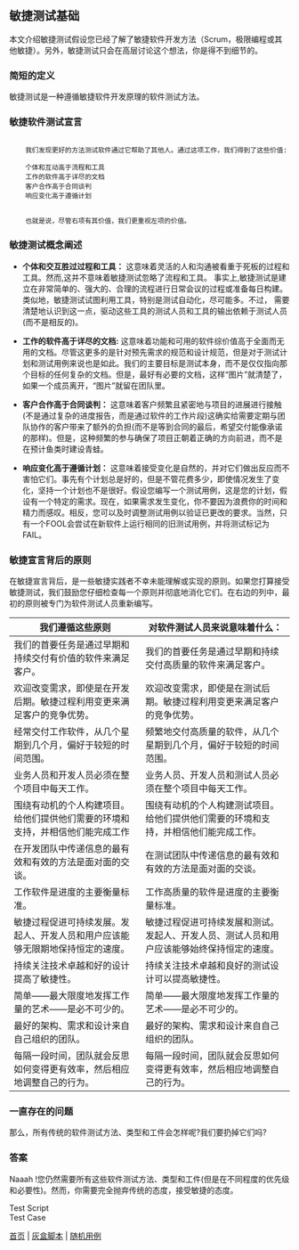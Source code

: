 
## 敏捷测试基础

本文介绍敏捷测试假设您已经了解了敏捷软件开发方法（Scrum，极限编程或其他敏捷）。另外，敏捷测试只会在高层讨论这个想法，你是得不到细节的。

### 简短的定义

敏捷测试是一种遵循敏捷软件开发原理的软件测试方法。

### 敏捷软件测试宣言

```

	我们发现更好的方法测试软件通过它帮助了其他人。通过这项工作，我们得到了这些价值:
```


	
```
	个体和互动高于流程和工具
	工作的软件高于详尽的文档
	客户合作高于合同谈判
	响应变化高于遵循计划
```
	
```

	也就是说，尽管右项有其价值，我们更重视左项的价值。
```

### 敏捷测试概念阐述

* **个体和交互胜过过程和工具：** 这意味着灵活的人和沟通被看重于死板的过程和工具。然而,这并不意味着敏捷测试忽略了流程和工具。 事实上,敏捷测试是建立在非常简单的、强大的、合理的流程进行日常会议的过程或准备每日构建。类似地，敏捷测试试图利用工具，特别是测试自动化，尽可能多。不过， 需要清楚地认识到这一点，驱动这些工具的测试人员和工具的输出依赖于测试人员(而不是相反的)。

* **工作的软件高于详尽的文档:** 这意味着功能和可用的软件综价值高于全面而无用的文档。尽管这更多的是针对预先需求的规范和设计规范，但是对于测试计划和测试用例来说也是如此。我们的主要目标是测试本身，而不是仅仅指向那个目标的任何复杂的文档。但是，最好有必要的文档，这样“图片”就清楚了，如果一个成员离开，“图片”就留在团队里。

* **客户合作高于合同谈判：** 这意味着客户频繁且紧密地与项目的进展进行接触(不是通过复杂的进度报告，而是通过软件的工作片段)这确实给需要定期与团队协作的客户带来了额外的负担(而不是等到合同的最后，希望交付能像承诺的那样)。但是，这种频繁的参与确保了项目正朝着正确的方向前进，而不是在预计鱼类时建设青蛙。

* **响应变化高于遵循计划：** 这意味着接受变化是自然的，并对它们做出反应而不害怕它们。事先有个计划总是好的，但是不管花费多少，即使情况发生了变化，坚持一个计划也不是很好。假设您编写一个测试用例，这是您的计划，假设有一个特定的需求。现在，如果需求发生变化，你不要因为浪费你的时间和精力而感叹。相反，您可以及时调整测试用例以验证已更改的要求。当然，只有一个FOOL会尝试在新软件上运行相同的旧测试用例，并将测试标记为FAIL。

### 敏捷宣言背后的原则

在敏捷宣言背后，是一些敏捷实践者不幸未能理解或实现的原则。如果您打算接受敏捷测试，我们鼓励您仔细检查每一个原则并彻底地消化它们。在右边的列中，最初的原则被专门为软件测试人员重新编写。

|我们遵循这些原则|对软件测试人员来说意味着什么：|
|----|---|
|我们的首要任务是通过早期和持续交付有价值的软件来满足客户。|我们的首要任务是通过早期和持续交付高质量的软件来满足客户。|
|欢迎改变需求，即使是在开发后期。敏捷过程利用变更来满足客户的竞争优势。|欢迎改变需求，即使是在测试后期。敏捷过程利用变更来满足客户的竞争优势。|
|经常交付工作软件，从几个星期到几个月，偏好于较短的时间范围。|频繁地交付高质量的软件，从几个星期到几个月，偏好于较短的时间范围。
|业务人员和开发人员必须在整个项目中每天工作。|业务人员、开发人员和测试人员必须在整个项目中每天工作。|
|围绕有动机的个人构建项目。给他们提供他们需要的环境和支持，并相信他们能完成工作|围绕有动机的个人构建测试项目。给他们提供他们需要的环境和支持，并相信他们能完成工作。|
|在开发团队中传递信息的最有效和有效的方法是面对面的交谈。|在测试团队中传递信息的最有效和有效的方法是面对面的交谈。|
|工作软件是进度的主要衡量标准。|工作高质量的软件是进度的主要衡量标准。|
|敏捷过程促进可持续发展。发起人、开发人员和用户应该能够无限期地保持恒定的速度。|敏捷过程促进可持续发展和测试。发起人、开发人员、测试人员和用户应该能够始终保持恒定的速度。|
|持续关注技术卓越和好的设计提高了敏捷性。|持续关注技术卓越和良好的测试设计可以提高敏捷性。|
|简单——最大限度地发挥工作量的艺术——是必不可少的。|简单——最大限度地发挥工作量的艺术——是必不可少的。|
|最好的架构、需求和设计来自自己组织的团队。|最好的架构、需求和设计来自自己组织的团队。|
|每隔一段时间，团队就会反思如何变得更有效率，然后相应地调整自己的行为。|每隔一段时间，团队就会反思如何变得更有效率，然后相应地调整自己的行为。|

### 一直存在的问题
那么，所有传统的软件测试方法、类型和工件会怎样呢?我们要扔掉它们吗?

### 答案

Naaah !您仍然需要所有这些软件测试方法、类型和工件(但是在不同程度的优先级和必要性)。然而，你需要完全抛弃传统的态度，接受敏捷的态度。

Test Script </br>
Test Case 

[首页](index.md)  |  [灰盒脚本](灰盒脚本.md)  |  [随机用例](随机用例.md) 
